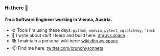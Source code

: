 ### Hi there 👋

#### I'm a Software Engineer working in Vienna, Austria.

- ⚙️  Tools I'm using these days: `python`, `neovim`, `pytest`, `sqlalchemy`,
    `flask`
- 🌱 I write about stuff I learn and build here:
    [dhruvs.space](https://dhruvs.space)
- 📚 I maintain a personal wiki here:
    [wiki.dhruvs.space](https://wiki.dhruvs.space)
- 📫 Find me here:
    [twitter.com/crunchysonnets](https://twitter.com/crunchysonnets)
